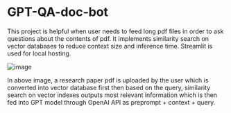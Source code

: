 # GPT-QA-doc-bot
This project is helpful when user needs to feed long pdf files in order to ask questions about the contents of pdf.
It implements similarity search on vector databases to reduce context size and inference time. Streamlit is used for local hosting.

![image](https://github.com/AyushModi123/GPT-QA-doc-bot/assets/99743679/2f1a081f-994d-47ed-a53d-c3e10192f16d)

In above image, a research paper pdf is uploaded by the user which is converted into vector database first then based on the query, similarity search on vector indexes outputs most relevant information which is then fed into GPT model through OpenAI API as preprompt + context + query.
